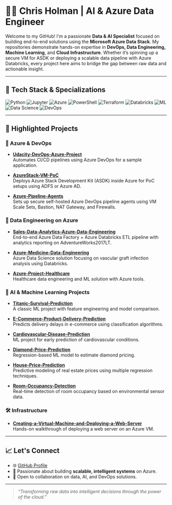 # 👨‍💻 Chris Holman | AI & Azure Data Engineer

Welcome to my GitHub! I'm a passionate **Data & AI Specialist** focused on building end-to-end solutions using the **Microsoft Azure Data Stack**. My repositories demonstrate hands-on expertise in **DevOps, Data Engineering, Machine Learning**, and **Cloud Infrastructure**. Whether it’s spinning up a secure VM for ASDK or deploying a scalable data pipeline with Azure Databricks, every project here aims to bridge the gap between raw data and actionable insight.

---

## 🧰 Tech Stack & Specializations

![Python](https://img.shields.io/badge/Python-3776AB?style=for-the-badge&logo=python&logoColor=white)
![Jupyter](https://img.shields.io/badge/Jupyter-F37626?style=for-the-badge&logo=jupyter&logoColor=white)
![Azure](https://img.shields.io/badge/Azure-0078D4?style=for-the-badge&logo=microsoftazure&logoColor=white)
![PowerShell](https://img.shields.io/badge/PowerShell-5391FE?style=for-the-badge&logo=powershell&logoColor=white)
![Terraform](https://img.shields.io/badge/Terraform-7B42BC?style=for-the-badge&logo=terraform&logoColor=white)
![Databricks](https://img.shields.io/badge/Databricks-EA3E3F?style=for-the-badge&logo=databricks&logoColor=white)
![ML](https://img.shields.io/badge/Machine%20Learning-FFD43B?style=for-the-badge&logo=scikit-learn&logoColor=black)
![Data Science](https://img.shields.io/badge/Data%20Science-4B8BBE?style=for-the-badge&logo=anaconda&logoColor=white)
![DevOps](https://img.shields.io/badge/DevOps-003B57?style=for-the-badge&logo=azuredevops&logoColor=white)

---

## 📌 Highlighted Projects

### 🚀 Azure & DevOps
- **[Udacity-DevOps-Azure-Project](https://github.com/chrisholmanai/Udacity-DevOps-Azure-Project)**  
  Automates CI/CD pipelines using Azure DevOps for a sample application.
  
- **[AzureStack-VM-PoC](https://github.com/chrisholmanai/AzureStack-VM-PoC)**  
  Deploys Azure Stack Development Kit (ASDK) inside Azure for PoC setups using ADFS or Azure AD.

- **[Azure-Pipeline-Agents](https://github.com/chrisholmanai/Azure-Pipeline-Agents)**  
  Sets up secure self-hosted Azure DevOps pipeline agents using VM Scale Sets, Bastion, NAT Gateway, and Firewalls.

### 🧪 Data Engineering on Azure
- **[Sales-Data-Analytics-Azure-Data-Engineering](https://github.com/chrisholmanai/Sales-Data-Analytics-Azure-Data-Engineering)**  
  End-to-end Azure Data Factory + Azure Databricks ETL pipeline with analytics reporting on AdventureWorks2017LT.

- **[Azure-Medicine-Data-Engineering](https://github.com/chrisholmanai/Azure-Medicine-Data-Engineering)**  
  Azure Data Science solution focusing on vascular graft infection analysis using Databricks.

- **[Azure-Project-Healthcare](https://github.com/chrisholmanai/Azure-Project-Healthcare)**  
  Healthcare data engineering and ML solution with Azure tools.

### 🤖 AI & Machine Learning Projects
- **[Titanic-Survival-Prediction](https://github.com/chrisholmanai/Titanic-Survival-Prediction)**  
  A classic ML project with feature engineering and model comparison.

- **[E-Commerce-Product-Delivery-Prediction](https://github.com/chrisholmanai/E-Commerce-Product-Delivery-Prediction)**  
  Predicts delivery delays in e-commerce using classification algorithms.

- **[Cardiovascular-Disease-Prediction](https://github.com/chrisholmanai/Cardiovascular-Disease-Prediction)**  
  ML project for early prediction of cardiovascular conditions.

- **[Diamond-Price-Prediction](https://github.com/chrisholmanai/Diamond-Price-Prediction)**  
  Regression-based ML model to estimate diamond pricing.

- **[House-Price-Prediction](https://github.com/chrisholmanai/House-Price-Prediction)**  
  Predictive modeling of real estate prices using multiple regression techniques.

- **[Room-Occupancy-Detection](https://github.com/chrisholmanai/Room-Occupancy-Detection)**  
  Real-time detection of room occupancy based on environmental sensor data.

### 🛠 Infrastructure
- **[Creating-a-Virtual-Machine-and-Deploying-a-Web-Server](https://github.com/chrisholmanai/Creating-a-Virtual-Machine-and-Deploying-a-Web-Server)**  
  Hands-on walkthrough of deploying a web server on an Azure VM.

---

## 📈 Let's Connect

- 🌐 [GitHub Profile](https://github.com/chrisholmanai)
- 🧠 Passionate about building **scalable, intelligent systems** on Azure.
- 💬 Open to collaboration on data, AI, and DevOps solutions.

---

> _“Transforming raw data into intelligent decisions through the power of the cloud.”_

